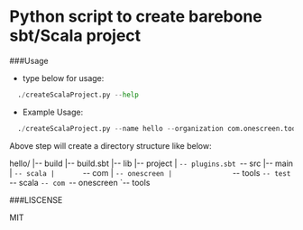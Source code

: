 # Python script to create barebone sbt/Scala project

###Usage

* type below for usage:

```python
  ./createScalaProject.py --help 
```

* Example Usage:

```python
  ./createScalaProject.py --name hello --organization com.onescreen.tools 
```

Above step will create a directory structure like below:

hello/
|-- build
|-- build.sbt
|-- lib
|-- project
|   `-- plugins.sbt
`-- src
    |-- main
    |   `-- scala
    |       `-- com
    |           `-- onescreen
    |               `-- tools
    `-- test
        `-- scala
            `-- com
                `-- onescreen
                    `-- tools

###LISCENSE

  MIT
